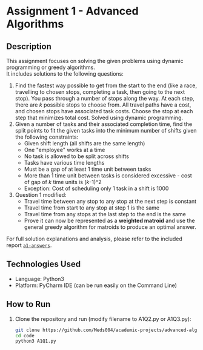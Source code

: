 # Assignment 1 - Advanced Algorithms

## Description

This assignment focuses on solving the given problems using dynamic programming or greedy algorithms.  
It includes solutions to the following questions:

1. Find the fastest way possible to get from the start to the end (like a race, travelling to chosen stops, completing a task, then going to the next stop). You pass through a number of stops along the way. At each step, there are *k* possible stops to choose from. All travel paths have a cost, and chosen stops have associated task costs. Choose the stop at each step that minimizes total cost. Solved using dynamic programming.
2. Given a number of tasks and their associated completion time, find the split points to fit the given tasks into the minimum number of shifts given the following constraints:
   - Given shift length (all shifts are the same length)
   - One "employee" works at a time
   - No task is allowed to be split across shifts
   - Tasks have various time lengths
   - Must be a gap of at least 1 time unit between tasks
   - More than 1 time unit between tasks is considered excessive - cost of gap of *k* time units is (*k*-1)^2
   - Exception: Cost of scheduling only 1 task in a shift is 1000
3. Question 1 modified:
   - Travel time between any stop to any stop at the next step is constant
   - Travel time from start to any stop at step 1 is the same
   - Travel time from any stops at the last step to the end is the same
   - Prove it can now be represented as a **weighted matroid** and use the general greedy algorithm for matroids to produce an optimal answer.

For full solution explanations and analysis, please refer to the included report [`a1-answers`](./a1-answers.pdf).

## Technologies Used

- Language: Python3
- Platform: PyCharm IDE (can be run easily on the Command Line)

## How to Run

1. Clone the repository and run (modify filename to A1Q2.py or A1Q3.py):
   ```bash
   git clone https://github.com/Meds004/academic-projects/advanced-algorithms-assignments/assignment-1.git
   cd code
   python3 A1Q1.py

